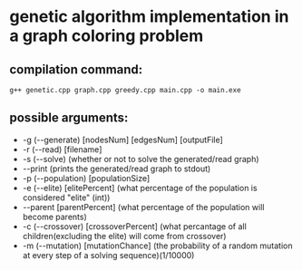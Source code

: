 # genetic algorithm implementation in a graph coloring problem

## compilation command:

    g++ genetic.cpp graph.cpp greedy.cpp main.cpp -o main.exe

## possible arguments: 
* -g (--generate) \[nodesNum] \[edgesNum] \[outputFile]
* -r (--read) \[filename]
* -s (--solve) (whether or not to solve the generated/read graph)
* --print (prints the generated/read graph to stdout)
* -p (--population) \[populationSize]
* -e (--elite) \[elitePercent] (what percentage of the population is considered "elite" (int))
* --parent \[parentPercent] (what percentage of the population will become parents)
* -c (--crossover) \[crossoverPercent] (what percantage of all children(excluding the elite) will come from crossover)
* -m (--mutation) \[mutationChance] (the probability of a random mutation at every step of a solving sequence)(1/10000)